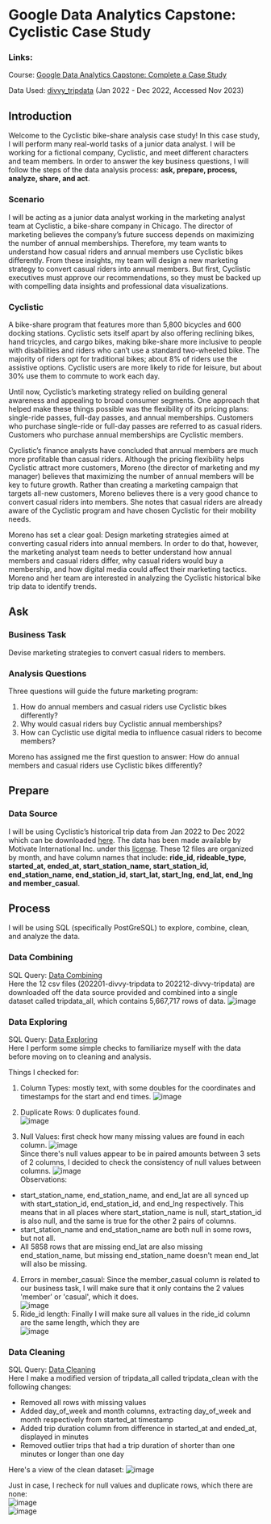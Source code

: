# Google Data Analytics Capstone: Cyclistic Case Study

### Links:
Course: [Google Data Analytics Capstone: Complete a Case Study](https://www.coursera.org/learn/google-data-analytics-capstone)

Data Used: [divvy_tripdata](https://divvy-tripdata.s3.amazonaws.com/index.html) (Jan 2022 - Dec 2022, Accessed Nov 2023)  

## Introduction
Welcome to the Cyclistic bike-share analysis case study! In this case study, I will perform many real-world tasks of a junior data
analyst. I will be working for a fictional company, Cyclistic, and meet different characters and team members. In order to answer the
key business questions, I will follow the steps of the data analysis process: **ask, prepare, process, analyze, share, and act**.

### Scenario
I will be acting as a junior data analyst working in the marketing analyst team at Cyclistic, a bike-share company in Chicago. The director of marketing believes the company’s future success depends on maximizing the number of annual memberships. Therefore, my team wants to understand how casual riders and annual members use Cyclistic bikes differently. From these insights, my team will design a new marketing strategy to convert casual riders into annual members. But first, Cyclistic executives must approve our recommendations, so they must be backed up with compelling data insights and professional data visualizations.

### Cyclistic
A bike-share program that features more than 5,800 bicycles and 600 docking stations. Cyclistic sets itself apart by also offering reclining bikes, hand tricycles, and cargo bikes, making bike-share more inclusive to people with disabilities and riders who can’t use a standard two-wheeled bike. The majority of riders opt for traditional bikes; about 8% of riders use the assistive options. Cyclistic users are more likely to ride for leisure, but about 30% use them to commute to work each day.   
  
Until now, Cyclistic’s marketing strategy relied on building general awareness and appealing to broad consumer segments. One approach that helped make these things possible was the flexibility of its pricing plans: single-ride passes, full-day passes, and annual memberships. Customers who purchase single-ride or full-day passes are referred to as casual riders. Customers who purchase annual memberships are Cyclistic members.  
  
Cyclistic’s finance analysts have concluded that annual members are much more profitable than casual riders. Although the pricing flexibility helps Cyclistic attract more customers, Moreno (the director of marketing and my manager) believes that maximizing the number of annual members will be key to future growth. Rather than creating a marketing campaign that targets all-new customers, Moreno believes there is a very good chance to convert casual riders into members. She notes that casual riders are already aware of the Cyclistic program and have chosen Cyclistic for their mobility needs.  

Moreno has set a clear goal: Design marketing strategies aimed at converting casual riders into annual members. In order to do that, however, the marketing analyst team needs to better understand how annual members and casual riders differ, why casual riders would buy a membership, and how digital media could affect their marketing tactics. Moreno and her team are interested in analyzing the Cyclistic historical bike trip data to identify trends.  

## Ask
### Business Task
Devise marketing strategies to convert casual riders to members.
### Analysis Questions
Three questions will guide the future marketing program:  
1. How do annual members and casual riders use Cyclistic bikes differently?  
2. Why would casual riders buy Cyclistic annual memberships?  
3. How can Cyclistic use digital media to influence casual riders to become members?  

Moreno has assigned me the first question to answer: How do annual members and casual riders use Cyclistic bikes differently?
## Prepare
### Data Source
I will be using Cyclistic’s historical trip data from Jan 2022 to Dec 2022 which can be downloaded [here](https://divvy-tripdata.s3.amazonaws.com/index.html). 
The data has been made available by Motivate International Inc. under this [license](https://www.divvybikes.com/data-license-agreement). These 12 files are organized by month, and have column names that include: **ride_id, rideable_type, started_at, ended_at, start_station_name, start_station_id, end_station_name, end_station_id, start_lat, start_lng, end_lat, end_lng and member_casual**.

## Process
I will be using SQL (specifically PostGreSQL) to explore, combine, clean, and analyze the data.  

### Data Combining
SQL Query: [Data Combining](https://github.com/CaseyKwinn/Google-Data-Analytics-Case-Study-Cyclistic/blob/main/Data%20Combining.sql)  
Here the 12 csv files (202201-divvy-tripdata to 202212-divvy-tripdata) are downloaded off the data source provided and combined into a single dataset called tripdata_all, which contains 5,667,717 rows of data.
![image](https://github.com/CaseyKwinn/Google-Data-Analytics-Case-Study-Cyclistic/blob/main/Output%20Images/Data%20Combining.png)

### Data Exploring
SQL Query: [Data Exploring](https://github.com/CaseyKwinn/Google-Data-Analytics-Case-Study-Cyclistic/blob/main/Data%20Exploring.sql)  
Here I perform some simple checks to familiarize myself with the data before moving on to cleaning and analysis.  

Things I checked for:  
1. Column Types: mostly text, with some doubles for the coordinates and timestamps for the start and end times.
![image](https://github.com/CaseyKwinn/Google-Data-Analytics-Case-Study-Cyclistic/blob/main/Output%20Images/DE_ColTypes.png)

2. Duplicate Rows: 0 duplicates found.  
![image](https://github.com/CaseyKwinn/Google-Data-Analytics-Case-Study-Cyclistic/blob/main/Output%20Images/DE_dupes.png)

3. Null Values: first check how many missing values are found in each column.
![image](https://github.com/CaseyKwinn/Google-Data-Analytics-Case-Study-Cyclistic/blob/main/Output%20Images/DE_NullVals.png)  
Since there's null values appear to be in paired amounts between 3 sets of 2 columns, I decided to check the consistency of null values between columns.
![image](https://github.com/CaseyKwinn/Google-Data-Analytics-Case-Study-Cyclistic/blob/main/Output%20Images/DE_NullValsCont.png)  
Observations:
  - start_station_name, end_station_name, and end_lat are all synced up with start_station_id, end_station_id, and end_lng respectively. This means that in all places where start_station_name is null, start_station_id is also null, and the same is true for the other 2 pairs of columns.
  - start_station_name and end_station_name are both null in some rows, but not all.
  - All 5858 rows that are missing end_lat are also missing end_station_name, but missing end_station_name doesn't mean end_lat will also be missing.
 4. Errors in member_casual: Since the member_casual column is related to our business task, I will make sure that it only contains the 2 values 'member' or 'casual', which it does.  
    ![image](https://github.com/CaseyKwinn/Google-Data-Analytics-Case-Study-Cyclistic/blob/main/Output%20Images/DE_MemCasErrors.png)
 5. Ride_id length: Finally I will make sure all values in the ride_id column are the same length, which they are  
    ![image](https://github.com/CaseyKwinn/Google-Data-Analytics-Case-Study-Cyclistic/blob/main/Output%20Images/DE_RideidErorrs.png)
### Data Cleaning
SQL Query: [Data Cleaning](https://github.com/CaseyKwinn/Google-Data-Analytics-Case-Study-Cyclistic/blob/main/Data%20Cleaning.sql)  
Here I make a modified version of tripdata_all called tripdata_clean with the following changes:  
- Removed all rows with missing values
- Added day_of_week and month columns, extracting day_of_week and month respectively from started_at timestamp
- Added trip duration column from difference in started_at and ended_at, displayed in minutes
- Removed outlier trips that had a trip duration of shorter than one minutes or longer than one day
    
Here's a view of the clean dataset:
![image](https://github.com/CaseyKwinn/Google-Data-Analytics-Case-Study-Cyclistic/blob/main/Output%20Images/DCl_TripdataClean.png)  

Just in case, I recheck for null values and duplicate rows, which there are none:  
![image](https://github.com/CaseyKwinn/Google-Data-Analytics-Case-Study-Cyclistic/blob/main/Output%20Images/DCl_RecheckDupes.png)  
![image](https://github.com/CaseyKwinn/Google-Data-Analytics-Case-Study-Cyclistic/blob/main/Output%20Images/DCl_RecheckNullVals.png)  
